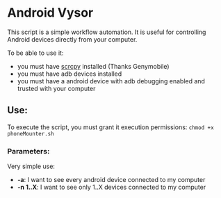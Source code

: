 # Android Vysor

This script is a simple workflow automation. It is useful for controlling Android devices directly from your computer.

To be able to use it: 

* you must have [scrcpy](https://github.com/Genymobile/scrcpy) installed (Thanks Genymobile)
* you must have adb devices installed
* you must have a android device with adb debugging enabled and trusted with your computer
 
## Use:

To execute the script, you must grant it execution permissions: `chmod +x phoneMounter.sh`

### Parameters: 

Very simple use:

* **-a**: I want to see every android device connected to my computer
* **-n 1..X**: I want to see only 1..X devices connected to my computer

